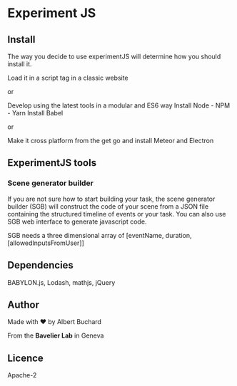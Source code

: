 # Experiment JS

## Install
The way you decide to use experimentJS will determine how you should install it.

Load it in a script tag in a classic website

or

Develop using the latest tools in a modular and ES6 way
Install Node - NPM - Yarn
Install Babel

or

Make it cross platform from the get go and install Meteor and Electron


## ExperimentJS tools

### Scene generator builder
If you are not sure how to start building your task, the scene generator builder (SGB) will construct
the code of your scene from a JSON file containing the structured timeline of events or your task.
You can also use SGB web interface to generate javascript code.

SGB needs a three dimensional array of [eventName, duration, [allowedInputsFromUser]]


## Dependencies
BABYLON.js, Lodash, mathjs, jQuery

## Author
Made with ❤️ by Albert Buchard

From the **Bavelier Lab** in Geneva

## Licence
Apache-2
